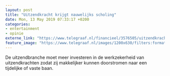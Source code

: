 ```yaml
---
layout: post
title: "Uitzendkracht krijgt nauwelijks scholing"
date: Mon, 13 May 2019 07:33:17 +0200
categories: 
- entertainment 
- opinie 
externe_link: "https://www.telegraaf.nl/financieel/3576505/uitzendkracht-krijgt-nauwelijks-scholing"
feature_image: "https://www.telegraaf.nl/images/1200x630/filters:format(jpeg):quality(80)/cdn-kiosk-api.telegraaf.nl/bfdf58a8-7540-11e9-941a-02c309bc01c1.jpg"
---
```


<p class="intro">De uitzendbranche moet meer investeren in de werkzekerheid van uitzendkrachten zodat zij makkelijker kunnen doorstromen naar een tijdelijke of vaste baan.</p>
